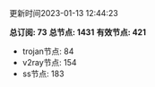 更新时间2023-01-13 12:44:23

**总订阅: 73**
**总节点: 1431**
**有效节点: 421**
- trojan节点: 84
- v2ray节点: 154
- ss节点: 183
